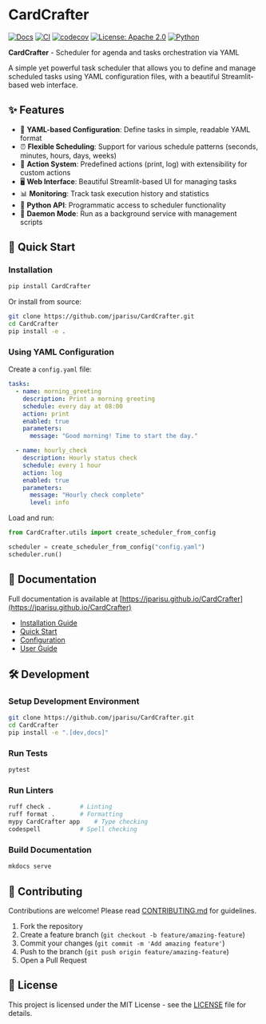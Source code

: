 # CardCrafter

[![Docs](https://readthedocs.org/projects/CardCrafter/badge/?version=latest)](https://CardCrafter.readthedocs.io/en/latest/?badge=latest)
[![CI](https://github.com/jparisu/CardCrafter/actions/workflows/ci.yml/badge.svg)](https://github.com/jparisu/CardCrafter/actions/workflows/ci.yml)
[![codecov](https://codecov.io/gh/jparisu/CardCrafter/branch/main/graph/badge.svg)](https://codecov.io/gh/jparisu/CardCrafter)
[![License: Apache 2.0](https://img.shields.io/badge/license-Apache%202.0-blue.svg)](https://github.com/jparisu/CardCrafter/blob/main/LICENSE)
[![Python](https://img.shields.io/badge/python-3.9%2B-blue)](https://www.python.org/)


**CardCrafter** - Scheduler for agenda and tasks orchestration via YAML

A simple yet powerful task scheduler that allows you to define and manage scheduled tasks using YAML configuration files, with a beautiful Streamlit-based web interface.

## ✨ Features

- 📝 **YAML-based Configuration**: Define tasks in simple, readable YAML format
- ⏰ **Flexible Scheduling**: Support for various schedule patterns (seconds, minutes, hours, days, weeks)
- 🎯 **Action System**: Predefined actions (print, log) with extensibility for custom actions
- 🖥️ **Web Interface**: Beautiful Streamlit-based UI for managing tasks
- 📊 **Monitoring**: Track task execution history and statistics
- 🐍 **Python API**: Programmatic access to scheduler functionality
- 🔧 **Daemon Mode**: Run as a background service with management scripts

## 🚀 Quick Start

### Installation

```bash
pip install CardCrafter
```

Or install from source:

```bash
git clone https://github.com/jparisu/CardCrafter.git
cd CardCrafter
pip install -e .
```


### Using YAML Configuration

Create a `config.yaml` file:

```yaml
tasks:
  - name: morning_greeting
    description: Print a morning greeting
    schedule: every day at 08:00
    action: print
    enabled: true
    parameters:
      message: "Good morning! Time to start the day."

  - name: hourly_check
    description: Hourly status check
    schedule: every 1 hour
    action: log
    enabled: true
    parameters:
      message: "Hourly check complete"
      level: info
```

Load and run:

```python
from CardCrafter.utils import create_scheduler_from_config

scheduler = create_scheduler_from_config("config.yaml")
scheduler.run()
```

## 📖 Documentation

Full documentation is available at [https://jparisu.github.io/CardCrafter](https://jparisu.github.io/CardCrafter)

- [Installation Guide](docs/getting-started/installation.md)
- [Quick Start](docs/getting-started/quickstart.md)
- [Configuration](docs/getting-started/configuration.md)
- [User Guide](docs/user-guide/tasks.md)

## 🛠️ Development

### Setup Development Environment

```bash
git clone https://github.com/jparisu/CardCrafter.git
cd CardCrafter
pip install -e ".[dev,docs]"
```

### Run Tests

```bash
pytest
```

### Run Linters

```bash
ruff check .        # Linting
ruff format .       # Formatting
mypy CardCrafter app    # Type checking
codespell           # Spell checking
```

### Build Documentation

```bash
mkdocs serve
```

## 🤝 Contributing

Contributions are welcome! Please read [CONTRIBUTING.md](CONTRIBUTING.md) for guidelines.

1. Fork the repository
2. Create a feature branch (`git checkout -b feature/amazing-feature`)
3. Commit your changes (`git commit -m 'Add amazing feature'`)
4. Push to the branch (`git push origin feature/amazing-feature`)
5. Open a Pull Request

## 📄 License

This project is licensed under the MIT License - see the [LICENSE](LICENSE) file for details.

